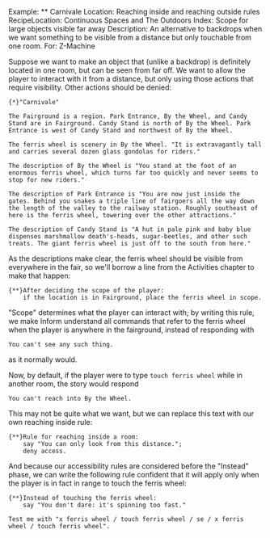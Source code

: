 Example: ** Carnivale
Location: Reaching inside and reaching outside rules
RecipeLocation: Continuous Spaces and The Outdoors
Index: Scope for large objects visible far away
Description: An alternative to backdrops when we want something to be visible from a distance but only touchable from one room.
For: Z-Machine

  
Suppose we want to make an object that (unlike a backdrop) is definitely located in one room, but can be seen from far off. We want to allow the player to interact with it from a distance, but only using those actions that require visibility. Other actions should be denied:

  

``` inform7
{*}"Carnivale"

The Fairground is a region. Park Entrance, By the Wheel, and Candy Stand are in Fairground. Candy Stand is north of By the Wheel. Park Entrance is west of Candy Stand and northwest of By the Wheel.

The ferris wheel is scenery in By the Wheel. "It is extravagantly tall and carries several dozen glass gondolas for riders."

The description of By the Wheel is "You stand at the foot of an enormous ferris wheel, which turns far too quickly and never seems to stop for new riders."

The description of Park Entrance is "You are now just inside the gates. Behind you snakes a triple line of fairgoers all the way down the length of the valley to the railway station. Roughly southeast of here is the ferris wheel, towering over the other attractions."

The description of Candy Stand is "A hut in pale pink and baby blue dispenses marshmallow death's-heads, sugar-beetles, and other such treats. The giant ferris wheel is just off to the south from here."
```

  
As the descriptions make clear, the ferris wheel should be visible from everywhere in the fair, so we'll borrow a line from the Activities chapter to make that happen:

  

``` inform7
{**}After deciding the scope of the player:
	if the location is in Fairground, place the ferris wheel in scope.
```

  
"Scope" determines what the player can interact with; by writing this rule, we make Inform understand all commands that refer to the ferris wheel when the player is anywhere in the fairground, instead of responding with

  

``` inform7
You can't see any such thing.
```

  
as it normally would.

  
Now, by default, if the player were to type ``touch ferris wheel`` while in another room, the story would respond

  

``` inform7
You can't reach into By the Wheel.
```

  
This may not be quite what we want, but we can replace this text with our own reaching inside rule:

  

``` inform7
{**}Rule for reaching inside a room:
	say "You can only look from this distance.";
	deny access.
```

  
And because our accessibility rules are considered before the "Instead" phase, we can write the following rule confident that it will apply only when the player is in fact in range to touch the ferris wheel:

  

``` inform7
{**}Instead of touching the ferris wheel:
	say "You don't dare: it's spinning too fast."

Test me with "x ferris wheel / touch ferris wheel / se / x ferris wheel / touch ferris wheel".
```

